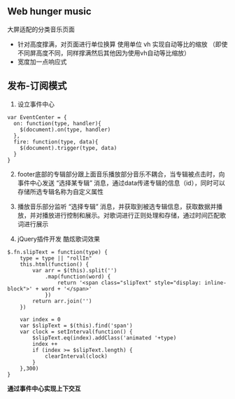## Web hunger music

大屏适配的分类音乐页面
- 针对高度撑满，对页面进行单位换算 使用单位 vh 实现自动等比的缩放
（即使不同屏高度不同，同样撑满然后其他因为使用vh自动等比缩放）
- 宽度加一点响应式

## 发布-订阅模式
1. 设立事件中心
```
var EventCenter = {
  on: function(type, handler){
    $(document).on(type, handler)
  },
  fire: function(type, data){
    $(document).trigger(type, data)
  }
}
```
2. footer底部的专辑部分跟上面音乐播放部分音乐不耦合，当专辑被点击时，向事件中心发送 “选择某专辑” 消息，通过data传递专辑的信息（id），同时可以存储所选专辑名称为自定义属性

3. 播放音乐部分监听 “选择专辑” 消息，并获取到被选专辑信息，获取数据并播放，并对播放进行控制和展示。对歌词进行正则处理和存储，通过时间匹配歌词进行展示

4. jQuery插件开发 酷炫歌词效果
```
$.fn.slipText = function(type) {
	type = type || "rollIn"
	this.html(function() {
		var arr = $(this).split('')
			.map(function(word) {
				return '<span class="slipText" style="display: inline-block">' + word + '</span>'
			})
		return arr.join('')
	})

	var index = 0
	var $slipText = $(this).find('span')
	var clock = setInterval(function() {
		$slipText.eq(index).addClass('animated '+type)
		index ++
		if (index >= $slipText.length) {
			clearInterval(clock)
		}	
	},300)
}
```

**通过事件中心实现上下交互**

